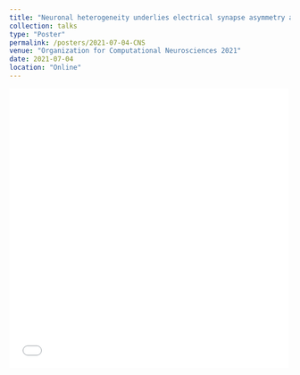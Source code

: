 ```yaml
---
title: "Neuronal heterogeneity underlies electrical synapse asymmetry and spike time variability in coupled neurons"
collection: talks
type: "Poster"
permalink: /posters/2021-07-04-CNS
venue: "Organization for Computational Neurosciences 2021"
date: 2021-07-04
location: "Online"
---
```


<iframe src="/files/pdf/Mendoza_CNS21.pdf" width="500" height="500" frameborder="no" border="0" marginwidth="0" marginheight="0"></iframe>

